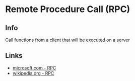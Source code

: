 # Remote Procedure Call (RPC)

## Info
Call functions from a client that will be executed on a server

## Links
- [microsoft.com - RPC](https://learn.microsoft.com/en-us/windows/win32/rpc/rpc-start-page)
- [wikipedia.org - RPC](https://en.wikipedia.org/wiki/Remote_procedure_call)
